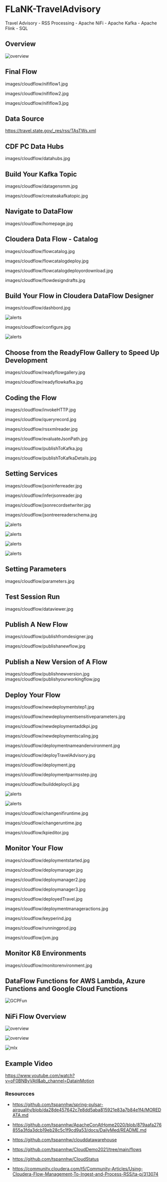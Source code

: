 # FLaNK-TravelAdvisory
Travel Advisory - RSS Processing - Apache NiFi - Apache Kafka - Apache Flink - SQL


## Overview


![overview](https://raw.githubusercontent.com/tspannhw/FLaNK-TravelAdvisory/main/images/travelcloud.png)

## Final Flow

images/cloudflow/nififlow1.jpg

images/cloudflow/nififlow2.jpg

images/cloudflow/nififlow3.jpg



## Data Source

https://travel.state.gov/_res/rss/TAsTWs.xml


## CDF PC Data Hubs

images/cloudflow/datahubs.jpg


## Build Your Kafka Topic

images/cloudflow/datagensmm.jpg

images/cloudflow/createakafkatopic.jpg

## Navigate to DataFlow

images/cloudflow/homepage.jpg


## Cloudera Data Flow - Catalog

images/cloudflow/flowcatalog.jpg

images/cloudflow/flowcatalogdeploy.jpg

images/cloudflow/flowcatalogdeployordownload.jpg

images/cloudflow/flowdesigndrafts.jpg


## Build Your Flow in Cloudera DataFlow Designer

images/cloudflow/dashbord.jpg

![alerts](images/cloudflow/addinboundconnections.jpg)


images/cloudflow/configure.jpg

![alerts](images/cloudflow/avroencodedwriter.jpg)


## Choose from the ReadyFlow Gallery to Speed Up Development

images/cloudflow/readyflowgallery.jpg

images/cloudflow/readyflowkafka.jpg


## Coding the Flow

images/cloudflow/invokeHTTP.jpg

images/cloudflow/queryrecord.jpg

images/cloudflow/rssxmlreader.jpg

images/cloudflow/evaluateJsonPath.jpg

images/cloudflow/publishToKafka.jpg

images/cloudflow/publishToKafkaDetails.jpg





## Setting Services

images/cloudflow/jsoninferreader.jpg

images/cloudflow/inferjsonreader.jpg

images/cloudflow/jsonrecordsetwriter.jpg

images/cloudflow/jsontreereaderschema.jpg

![alerts](images/cloudflow/avroencodedwriter.jpg)

![alerts](images/cloudflow/avromessagerider.jpg)

![alerts](images/cloudflow/addparameter.jpg)

![alerts](images/cloudflow/infopopup.jpg)



## Setting Parameters

images/cloudflow/parameters.jpg



## Test Session Run

images/cloudflow/dataviewer.jpg



## Publish A New Flow

images/cloudflow/publishfromdesigner.jpg

images/cloudflow/publishanewflow.jpg



## Publish a New Version of A Flow

images/cloudflow/publishnewversion.jpg
images/cloudflow/publishyourworkingflow.jpg



## Deploy Your Flow



images/cloudflow/newdeploymentstep1.jpg

images/cloudflow/newdeploymentsensitiveparameters.jpg

images/cloudflow/newdeploymentaddkpi.jpg

images/cloudflow/newdeploymentscaling.jpg


images/cloudflow/deploymentnameandenvironment.jpg

images/cloudflow/deployTravelAdvisory.jpg

images/cloudflow/deployment.jpg

images/cloudflow/deploymentparmsstep.jpg


images/cloudflow/builddeploycli.jpg

![alerts](images/cloudflow/alerts.jpg)

![alerts](images/cloudflow/addMoreNodes.jpg)

images/cloudflow/changenifiruntime.jpg

images/cloudflow/changeruntime.jpg

images/cloudflow/kpieditor.jpg



## Monitor Your Flow

images/cloudflow/deploymentstarted.jpg


images/cloudflow/deploymanager.jpg

images/cloudflow/deploymanager2.jpg

images/cloudflow/deploymanager3.jpg

images/cloudflow/deployedTravel.jpg

images/cloudflow/deploymentmanageractions.jpg

images/cloudflow/keyperind.jpg

images/cloudflow/runningprod.jpg

images/cloudflow/jvm.jpg


## Monitor K8 Environments

images/cloudflow/monitorenvironment.jpg




## DataFlow Functions for AWS Lambda, Azure Functions and Google Cloud Functions

![GCPFun](images/cloudflow/dataflowfunctions.jpg)


## NiFi Flow Overview


![overview](https://raw.githubusercontent.com/tspannhw/FLaNK-TravelAdvisory/main/images/nifioverview.jpg)


![overview](https://raw.githubusercontent.com/tspannhw/FLaNK-TravelAdvisory/main/images/nifisendtodiscordslack.jpg)


![mlx](https://raw.githubusercontent.com/tspannhw/FLaNK-TravelAdvisory/main/images/mlx/mlx90640-2022-04-28-10-08-46.gif)



## Example Video


https://www.youtube.com/watch?v=oF0BNByVAtI&ab_channel=DatainMotion



### Resourcces

* https://github.com/tspannhw/spring-pulsar-airquality/blob/da28de457642c7e8dd5aba815921e83a7b84e1f4/MOREDATA.md

* https://github.com/tspannhw/ApacheConAtHome2020/blob/879aafa276855a3fda3dcb19eb28c5c1f9cd9a53/docs/DailyMed/README.md

* https://github.com/tspannhw/clouddatawarehouse

* https://github.com/tspannhw/CloudDemo2021/tree/main/flows

* https://github.com/tspannhw/CloudStatus

* https://community.cloudera.com/t5/Community-Articles/Using-Cloudera-Flow-Management-To-Ingest-and-Process-RSS/ta-p/313074
